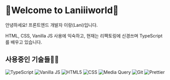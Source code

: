 <!---
laniiiiworld/laniiiiworld is a ✨ special ✨ repository because its `README.md` (this file) appears on your GitHub profile.
You can click the Preview link to take a look at your changes.

- 👋 Hi, I’m @laniiiiworld
- 👀 I’m interested in ...
- 🌱 I’m currently learning ...
- 💞️ I’m looking to collaborate on ...
- 📫 How to reach me ...
--->
# 🎡Welcome to Laniiiworld🎡
안녕하세요! 프론트엔드 개발자 이랑(Lani)입니다.

HTML, CSS, Vanilla JS 사용에 익숙하고, 현재는 리팩토링에 신경쓰며 TypeScript를 배우고 있습니다.


## 사용중인 기술들🤹‍♀️
![TypeScript](https://img.shields.io/badge/-TypeScript-007acc?style=for-the-badge&logo=TypeScript&logoColor=ffffff)
![Vanilla JS](https://img.shields.io/badge/-JavaScript-46a2f1?style=for-the-badge&logo=JavaScript&logoColor=ffffff)
![HTML5](https://img.shields.io/badge/-HTML5-43853d?style=for-the-badge&logo=html5)
![CSS](https://img.shields.io/badge/-CSS-2da44e?style=for-the-badge&logo=css&logoColor=23ffce5a)
![Media Query](https://img.shields.io/badge/-MediaQuery-c3e0a3?style=for-the-badge&logo=MediaQuery&logoColor=ffffff)
![Git](https://img.shields.io/badge/-Git-%23f7df1c?style=for-the-badge&logo=Git&logoColor=ffffff)
![Prettier](https://img.shields.io/badge/-Prettier-c0a3e0?style=for-the-badge&logo=Prettier&logoColor=ffffff)
<!--##클론코딩 프로젝트들 데모-->

